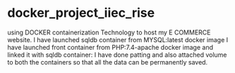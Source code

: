 # docker_project_iiec_rise
using DOCKER containerization Technology to host my E COMMERCE website.
I have launched sqldb container from MYSQL:latest docker image
I have launched front container from PHP:7.4-apache docker image and linked it with sqldb container:
               I have done patting and also attached volume to both the containers so that all the data can be permanently saved.
